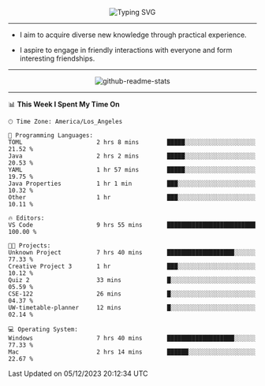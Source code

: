 <p align="center">
  <img src="https://readme-typing-svg.demolab.com?font=Fira+Code&weight=500&size=32&duration=2500&pause=1600&center=true&vCenter=true&random=false&width=1024&height=64&lines=Hi+there+%F0%9F%91%8B;I'm+delighted+you+could+make+it+here+%F0%9F%8E%89;I'm+Harry%2C+a+college+student+still+finding+my+way" alt="Typing SVG" />
</p>


---


- I aim to acquire diverse new knowledge through practical experience.

- I aspire to engage in friendly interactions with everyone and form interesting friendships.


---


<p align="center">
  <img src="https://github-readme-stats.vercel.app/api?username=Harry-Jing&show_icons=true" alt="github-readme-stats"/>
</p>


---

<!--START_SECTION:waka-->
📊 **This Week I Spent My Time On** 

```text
🕑︎ Time Zone: America/Los_Angeles

💬 Programming Languages: 
TOML                     2 hrs 8 mins        █████░░░░░░░░░░░░░░░░░░░░   21.52 % 
Java                     2 hrs 2 mins        █████░░░░░░░░░░░░░░░░░░░░   20.53 % 
YAML                     1 hr 57 mins        █████░░░░░░░░░░░░░░░░░░░░   19.75 % 
Java Properties          1 hr 1 min          ███░░░░░░░░░░░░░░░░░░░░░░   10.32 % 
Other                    1 hr                ███░░░░░░░░░░░░░░░░░░░░░░   10.11 % 

🔥 Editors: 
VS Code                  9 hrs 55 mins       █████████████████████████   100.00 % 

🐱‍💻 Projects: 
Unknown Project          7 hrs 40 mins       ███████████████████░░░░░░   77.33 % 
Creative Project 3       1 hr                ███░░░░░░░░░░░░░░░░░░░░░░   10.12 % 
Quiz 2                   33 mins             █░░░░░░░░░░░░░░░░░░░░░░░░   05.59 % 
CSE-122                  26 mins             █░░░░░░░░░░░░░░░░░░░░░░░░   04.37 % 
UW-timetable-planner     12 mins             █░░░░░░░░░░░░░░░░░░░░░░░░   02.14 % 

💻 Operating System: 
Windows                  7 hrs 40 mins       ███████████████████░░░░░░   77.33 % 
Mac                      2 hrs 14 mins       ██████░░░░░░░░░░░░░░░░░░░   22.67 % 
```


 Last Updated on 05/12/2023 20:12:34 UTC
<!--END_SECTION:waka-->
